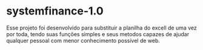 # systemfinance-1.0
  Esse projeto foi desenvolvido para substituir a planilha do excell de uma vez por toda, tendo suas funções simples
  e seus metodos capazes de ajudar qualquer pessoal com menor conhecimento possível de web.

